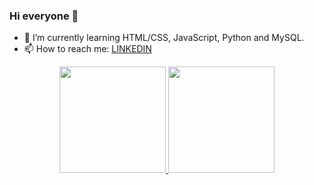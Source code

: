 ### Hi everyone 👋

- 🌱 I’m currently learning HTML/CSS, JavaScript, Python and MySQL.
- 📫 How to reach me: <a href="https://www.linkedin.com/in/annabalbuquerque/">LINKEDIN</a>

<div align="center">
  <a href="https://github.com/annabalbuquerque">
  <img height="170em" src="https://github-readme-stats.vercel.app/api?username=annabalbuquerque&show_icons=true&theme=radical&include_all_commits=true&count_private=true"/>
  <img height="170em" src="https://github-readme-stats.vercel.app/api/top-langs/?username=annabalbuquerque&layout=compact&langs_count=7&theme=radical"/>
</div>
